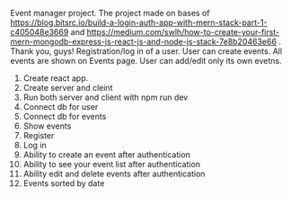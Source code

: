 Event manager project. The project made on bases of https://blog.bitsrc.io/build-a-login-auth-app-with-mern-stack-part-1-c405048e3669 and https://medium.com/swlh/how-to-create-your-first-mern-mongodb-express-js-react-js-and-node-js-stack-7e8b20463e66 . Thank you, guys!
Registration/log in of a user.
User can create events. 
All events are shown on Events page.
User can add/edit only its own evetns.



1. Create react app.
2. Create server and cleint
3. Run both server and client with npm run dev
4. Connect db for user
5. Connect db for events
6. Show events
7. Register 
8. Log in
9. Ability to create an event after authentication
10. Ability to see your event list after authentication
11. Ability edit and delete events after authentication
12. Events sorted by date


